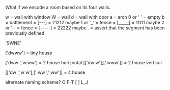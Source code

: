 
What if we encode a room based on its four walls.

w = wall with window
W = wall
d = wall with door
a = arch
0 or ' ' = empty
b = battlement = [-_-_-] = 21212 maybe
1 or '_' = fence = [_____] = 11111 maybe
2 or '-' = fence = [-----] = 22222 maybe
. = assert that the segment has been previously defined


'SWNE'

['dwww'] = tiny house


['dww ','w.ww'] = 2 house horizontal
[['dw w'],['.www']] = 2 house vertical

[['dw  ','w  w'],[' ww ','  ww']] = 4 house

alternate naming scheme?
O
F-T
[ ]
L_J
